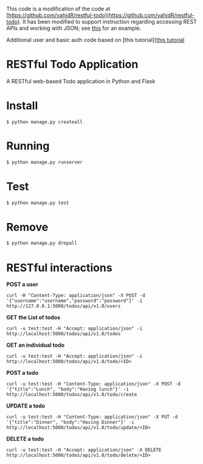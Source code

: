 <!---
[![Build Status](https://travis-ci.org/vahidR/restful-todo.svg?branch=master)](https://travis-ci.org/vahidR/restful-todo)
--->

This code is a modification of the code at
[https://github.com/vahidR/restful-todo](https://github.com/vahidR/restful-todo).
It has been modified to support instruction regarding accessing REST APIs and
working with JSON; see
[this](https://github.com/zarthur/CSCC-Fundamentals-Android-Notes/blob/master/week_15/readme.md)
for an example.

Additional user and basic auth code based on
[this tutorial]([this tutorial](http://blog.miguelgrinberg.com/post/restful-authentication-with-flask)


RESTful Todo Application
=========================
A RESTful web-based Todo application in Python and Flask 

Install
========
```
$ python manage.py createall
```

Running
========
```bash
$ python manage.py runserver
```

Test
=====
```bash
$ python manage.py test
```

Remove
========
```bash
$ python manage.py dropall
```


RESTful interactions
====================
**POST a user**
```
curl -H "Content-Type: application/json" -X POST -d '{"username":"username","password":"password"}' -i http://127.0.0.1:5000/todos/api/v1.0/users
```

**GET the List of todos**
```
curl -u test:test -H "Accept: application/json" -i http://localhost:5000/todos/api/v1.0/todos
```

**GET an individual todo**
```
curl -u test:test -H "Accept: application/json" -i http://localhost:5000/todos/api/v1.0/todo/<ID>
```

**POST a todo**
```
curl -u test:test -H "Content-Type: application/json" -X POST -d '{"title":"Lunch", "body":"Having lunch"}' -i http://localhost:5000/todos/api/v1.0/todo/create
```

**UPDATE a todo**
```
curl -u test:test -H "Content-Type: application/json" -X PUT -d '{"title":"Dinner", "body":"Having Dinner"}' -i http://localhost:5000/todos/api/v1.0/todo/update/<ID>
```

**DELETE a todo**
```
curl -u test:test -H "Accept: application/json" -X DELETE http://localhost:5000/todos/api/v1.0/todo/delete/<ID>
```
